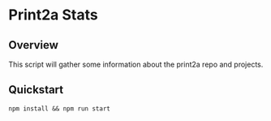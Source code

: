 # Print2a Stats

## Overview

This script will gather some information about the print2a repo and projects.

## Quickstart

`npm install && npm run start`